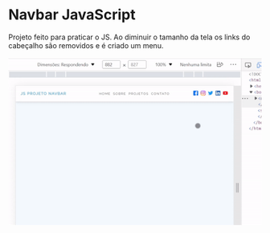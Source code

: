 <h1>Navbar JavaScript</h1>
Projeto feito para praticar o JS. Ao diminuir o tamanho da tela os links do cabeçalho são removidos e é criado um menu.
<br><br>
<img size=400 src='assets/to_readme/teste.gif'>
